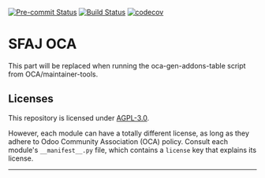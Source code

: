 
<!-- /!\ Non OCA Context : Set here the badge of your runbot / runboat instance. -->
[![Pre-commit Status](https://github.com/qrtl/sfaj-oca/actions/workflows/pre-commit.yml/badge.svg?branch=16.0)](https://github.com/qrtl/sfaj-oca/actions/workflows/pre-commit.yml?query=branch%3A16.0)
[![Build Status](https://github.com/qrtl/sfaj-oca/actions/workflows/test.yml/badge.svg?branch=16.0)](https://github.com/qrtl/sfaj-oca/actions/workflows/test.yml?query=branch%3A16.0)
[![codecov](https://codecov.io/gh/qrtl/sfaj-oca/branch/16.0/graph/badge.svg)](https://codecov.io/gh/qrtl/sfaj-oca)
<!-- /!\ Non OCA Context : Set here the badge of your translation instance. -->

<!-- /!\ do not modify above this line -->

# SFAJ OCA



<!-- /!\ do not modify below this line -->

<!-- prettier-ignore-start -->

[//]: # (addons)

This part will be replaced when running the oca-gen-addons-table script from OCA/maintainer-tools.

[//]: # (end addons)

<!-- prettier-ignore-end -->

## Licenses

This repository is licensed under [AGPL-3.0](LICENSE).

However, each module can have a totally different license, as long as they adhere to Odoo Community Association (OCA)
policy. Consult each module's `__manifest__.py` file, which contains a `license` key
that explains its license.

----
<!-- /!\ Non OCA Context : Set here the full description of your organization. -->
